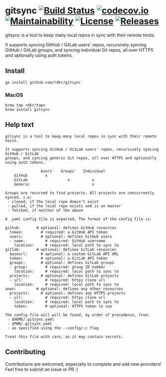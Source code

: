 # gitsync [![Build Status](https://travis-ci.org/rdkr/gitsync.svg)](https://travis-ci.org/rdkr/gitsync) [![codecov.io](https://codecov.io/github/rdkr/gitsync/coverage.svg)](https://codecov.io/github/rdkr/gitsync) [![Maintainability](https://api.codeclimate.com/v1/badges/c86f6cac36c28c9ea55f/maintainability)](https://codeclimate.com/github/rdkr/gitsync/maintainability) [![License](https://img.shields.io/github/license/rdkr/gitsync)](https://github.com/rdkr/gitsync/blob/master/LICENSE) [![Releases](https://img.shields.io/github/v/release/rdkr/gitsync)](https://github.com/rdkr/gitsync/releases)

gitsync is a tool to keep many local repos in sync with their remote hosts.

It supports syncing GitHub / GitLab users' repos, recursively syncing GitHub / GitLab
groups, and syncing individual Git repos, all over HTTPS and optionally using auth tokens.

## Install

```
go install github.com/rdkr/gitsync
```

### MacOS
```
brew tap rdkr/taps
brew install gitsync
```

## Help text
```
gitsync is a tool to keep many local repos in sync with their remote hosts.

It supports syncing GitHub / GitLab users' repos, recursively syncing GitHub / GitLab
groups, and syncing generic Git repos, all over HTTPS and optionally using auth tokens.

                Users'   Groups'   Individual
    GitHub        x
    GitLab                  x          x
    Generic                            x

Groups are recursed to find projects. All projects are concurrently synced, i.e:
 - cloned, if the local repo doesn't exist
 - pulled, if the local repo exists and is on master
 - fetched, if neither of the above

A .yaml config file is expected, The format of the config file is:

github:       # optional: defines GitHub resources
  token:        # required: a GitHub API token
  users:        # optional: defines GitHub users
  - name:         # required: GitHub username
    location:     # required: local path to sync to
gitlab:       # optional: defines GitLab resources
  baseurl:      # optional: a custom GitLab API URL
  token:        # optional: a GitLab API token
  groups:       # optional: defines GitLab groups
  - group:        # required: group ID number
    location:     # required: local path to sync to
  projects:     # optional: defines GitLab projects
  - url:          # required: https clone url
    location:     # required: local path to sync to
anon:         # optional: defines any other resources
  projects:     # optional: defines any HTTPS projects
  - url:          # required: https clone url
    location:     # required: local path to sync to
    token:        # optional: HTTPS token to use

The config file will will be found, by order of precedence, from:
 - $HOME/.gitsync.yaml
 - $PWD/.gitsync.yaml
 - as specified using the --config/-c flag

Treat this file with care, as it may contain secrets.
```

## Contributing
Contributions are welcomed, especially to complete and add new providers! Feel free to submit an issue or PR :)
